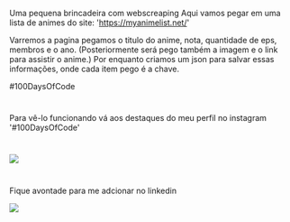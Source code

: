Uma pequena brincadeira com webscreaping
Aqui vamos pegar em uma lista de animes do site: 'https://myanimelist.net/'

Varremos a pagina pegamos o titulo do anime, nota, quantidade de eps, membros e o ano.
(Posteriormente será pego também a imagem e o link para assistir o anime.)
Por enquanto criamos um json para salvar essas informações, onde cada item pego é a chave.

#100DaysOfCode

#
Para vê-lo funcionando vá aos destaques do meu perfil no instagram '#100DaysOfCode'
#
<a href="https://instagram.com/jrjosuue"><img src="https://img.shields.io/badge/Instagram-E4405F?style=for-the-badge&logo=instagram&logoColor=white" target="_blank"></a>

#

Fique avontade para me adcionar no linkedin
<div>
    <a href="https://www.linkedin.com/in/jf-ar/"><img src="https://img.shields.io/badge/LinkedIn-0077B5?style=for-the-badge&logo=linkedin&logoColor=white" target="_blank"></a>
</div>